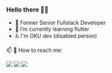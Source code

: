 ### Hello there 👋👋

- 🔭 Former Senior Fullstack Developer
- 🌱 I’m currently learning flutter
- ♿ I'm OKU dev (disabled person)

📫  🤝 How to reach me: 

<p align="left">

<a href="mailto:ramddan@icloud.com"><img src="https://img.shields.io/badge/-ramddan@icloud.com-D14836?style=flat&logo=icloud&logoColor=white"/></a>
<a href="https://www.instagram.com/ramddan.reezdan/"><img src="https://img.shields.io/badge/-@ramddanrosli-E4405F?style=flat&logo=Instagram&logoColor=white"/></a>
<a href="https://www.facebook.com/ramddan.reezdan"><img src="https://img.shields.io/badge/-@ramddan.reezdan-0077B5?style=flat&logo=Facebook&logoColor=white"/></a>
</p>


<!--
**arr2504/arr2504** is a ✨ _special_ ✨ repository because its `README.md` (this file) appears on your GitHub profile.

Here are some ideas to get you started:
<a href="https://www.linkedin.com/in/name/"><img src="https://img.shields.io/badge/-name-0077B5?style=flat&logo=Linkedin&logoColor=white"/></a>
- 🔭 I’m currently working on ...
- 🌱 I’m currently learning ...
- 👯 I’m looking to collaborate on ...
- 🤔 I’m looking for help with ...
- 💬 Ask me about ...
- 📫 How to reach me: ...
- 😄 Pronouns: ...
- ⚡ Fun fact: ...
-->
